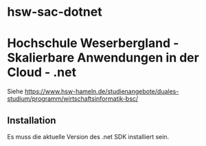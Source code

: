 # hsw-sac-dotnet

# Hochschule Weserbergland - Skalierbare Anwendungen in der Cloud - .net

Siehe https://www.hsw-hameln.de/studienangebote/duales-studium/programm/wirtschaftsinformatik-bsc/

## Installation

Es muss die aktuelle Version des .net SDK installiert sein.
